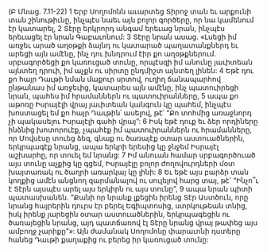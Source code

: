 (Բ Մնաց. 7.11-22)
1 Երբ Սողոմոնն աւարտեց Տիրոջ տան եւ արքունի տան շինութիւնը, ինչպէս նաեւ այն բոլոր գործերը, որ նա կամենում էր կատարել, 2 Տէրը երկրորդ անգամ երեւաց նրան, ինչպէս երեւացել էր նրան Գաբաւոնում: 3 Տէրը նրան ասաց. «Լսեցի իմ առջեւ արած աղօթքի ձայնդ ու կատարած պաղատանքներդ եւ արեցի այն ամէնը, ինչ դու խնդրում էիր քո աղօթքներում. սրբագործեցի քո կառուցած տունը, որպէսզի իմ անունը յաւիտեան այնտեղ դրուի, իմ աչքն ու սիրտը ընդմիշտ այնտեղ լինեն: 4 Եթէ դու քո հայր Դաւթի նման մաքուր սրտով, ուղիղ ճանապարհով ընթանաս իմ առջեւից, կատարես այն ամէնը, ինչ պատուիրեցի նրան, պահես իմ հրամաններն ու պատուիրանները, 5 ապա քո աթոռը Իսրայէլի վրայ յաւիտեան կանգուն կը պահեմ, ինչպէս խոստացել եմ քո հայր Դաւթին՝ ասելով, թէ՝ “Քո տոհմից առաջնորդ չի պակասելու Իսրայէլի գահի վրայ”: 6 Իսկ եթէ դուք եւ ձեր որդիները ինձնից խոտորուէք, չպահէք իմ պատուիրաններն ու հրամանները, որ Մովսէսը տուեց ձեզ, գնաք ու ծառայէք օտար աստուածներին, երկրպագէք նրանց, ապա երկրի երեսից կը ջնջեմ Իսրայէլ աշխարհը, որ տուել եմ նրանց: 7 Իմ անուան համար սրբագործուած այս տունը աչքից կը գցեմ, Իսրայէլը բոլոր ժողովուրդների մօտ խայտառակ ու ծաղրի առարկայ կը լինի: 8 Եւ եթէ այս բարձր տան կողքից ամէն անցնող զարմանալով ու սուլելով հարց տայ, թէ՝ “Ինչո՞ւ է Տէրն այսպէս արել այս երկիրն ու այս տունը”, 9 ապա նրան պիտի պատասխանեն. “Քանի որ նրանք լքեցին իրենց Տէր Աստծուն, որը նրանց հայրերին դուրս էր բերել Եգիպտոսից, ստրկութեան տնից, իսկ իրենք յարեցին օտար աստուածներին, երկրպագեցին ու ծառայեցին նրանց, այդ պատճառով էլ Տէրը նրանց վրայ թափեց այս ամբողջ չարիքը”»:
Այն ժամանակ Սողոմոնը փարաւոնի դստերը հանեց Դաւթի քաղաքից ու բերեց իր կառուցած տունը:

